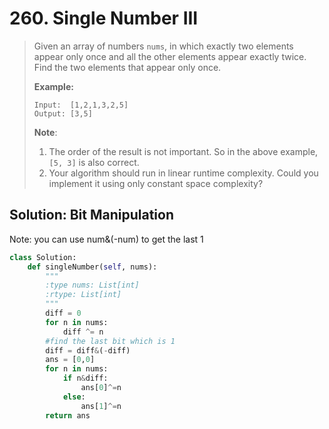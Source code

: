 # 260. Single Number III

> Given an array of numbers `nums`, in which exactly two elements appear only once and all the other elements appear exactly twice. Find the two elements that appear only once.
>
> **Example:**
>
> ```text
> Input:  [1,2,1,3,2,5]
> Output: [3,5]
> ```
>
> **Note**:
>
> 1. The order of the result is not important. So in the above example, `[5, 3]` is also correct.
> 2. Your algorithm should run in linear runtime complexity. Could you implement it using only constant space complexity?

## Solution: Bit Manipulation

Note: you can use num&\(-num\) to get the last 1

```python
class Solution:
    def singleNumber(self, nums):
        """
        :type nums: List[int]
        :rtype: List[int]
        """
        diff = 0
        for n in nums:
            diff ^= n
        #find the last bit which is 1
        diff = diff&(-diff)
        ans = [0,0]
        for n in nums:
            if n&diff:
                ans[0]^=n
            else:
                ans[1]^=n
        return ans
```


